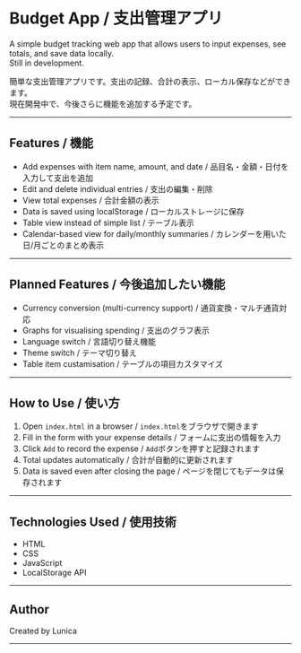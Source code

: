 # Budget App / 支出管理アプリ

A simple budget tracking web app that allows users to input expenses, see totals, and save data locally.  
Still in development.

簡単な支出管理アプリです。支出の記録、合計の表示、ローカル保存などができます。  
現在開発中で、今後さらに機能を追加する予定です。

---

## Features / 機能

- Add expenses with item name, amount, and date / 品目名・金額・日付を入力して支出を追加
- Edit and delete individual entries / 支出の編集・削除
- View total expenses / 合計金額の表示
- Data is saved using localStorage / ローカルストレージに保存
- Table view instead of simple list / テーブル表示
- Calendar-based view for daily/monthly summaries / カレンダーを用いた日/月ごとのまとめ表示

---

## Planned Features / 今後追加したい機能

- Currency conversion (multi-currency support) / 通貨変換・マルチ通貨対応
- Graphs for visualising spending / 支出のグラフ表示
- Language switch / 言語切り替え機能
- Theme switch / テーマ切り替え
- Table item custamisation / テーブルの項目カスタマイズ

---

## How to Use / 使い方

1. Open `index.html` in a browser / `index.html`をブラウザで開きます
2. Fill in the form with your expense details / フォームに支出の情報を入力
3. Click `Add` to record the expense / `Add`ボタンを押すと記録されます
4. Total updates automatically / 合計が自動的に更新されます
5. Data is saved even after closing the page / ページを閉じてもデータは保存されます

---

## Technologies Used / 使用技術

- HTML
- CSS
- JavaScript
- LocalStorage API

---

## Author

Created by Lunica

---
